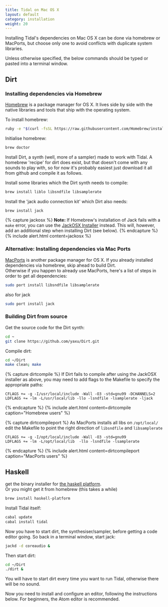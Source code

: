 ```yaml
---
title: Tidal on Mac OS X
layout: default
category: installation
weight: 20
---
```


Installing Tidal's dependencies on Mac OS X can be done via homebrew or MacPorts, but choose only one to avoid conflicts with duplicate system libraries.

Unless otherwise specified, the below commands should be typed or pasted into a terminal window.

## Dirt

### Installing dependencies via Homebrew
[Homebrew](http://brew.sh) is a package manager for OS X. It lives side by side with the native libraries and tools that ship with the operating system.

To install homebrew:

```bash
ruby -e "$(curl -fsSL https://raw.githubusercontent.com/Homebrew/install/master/install)"
```

Initialise homebrew:

```bash
brew doctor
```

Install Dirt, a synth (well, more of a sampler) made to work with
Tidal. A homebrew 'recipe' for dirt does exist, but that doesn't come
with any sounds to play with, so for now it's probably easiest just
download it all from github and compile it as follows.

Install some libraries which the Dirt synth needs to compile:

```bash
brew install liblo libsndfile libsamplerate
```

Install the 'jack audio connection kit' which Dirt also needs:

```bash
brew install jack
```

{% capture jackosx %}
__Note:__ If Homebrew's installation of Jack fails with a `make` error, you can use the [JackOSX Installer](http://www.jackosx.com/download.html) instead. This will, however, add an additional step when installing Dirt (see below).
{% endcapture %}
{% include alert.html content=jackosx %}


### Alternative: Installing dependencies via Mac Ports
[MacPorts](https://www.macports.org/) is another package manager for OS X.
If you already installed dependencies via homebrew, skip ahead to build Dirt.  
Otherwise if you happen to already use MacPorts, here's a list of steps in order to get all dependencies:

```bash
sudo port install libsndfile libsamplerate
```

also for jack

```bash
sudo port install jack
```

### Building Dirt from source

Get the source code for the Dirt synth:

```bash
cd ~
git clone https://github.com/yaxu/Dirt.git
```

Compile dirt:

```bash
cd ~/Dirt
make clean; make
```

{% capture dirtcompile %}
If Dirt fails to compile after using the JackOSX installer as above, you may need to add flags to the Makefile to specify the appropriate paths:

```make
CFLAGS += -g -I/usr/local/include -Wall -O3 -std=gnu99 -DCHANNELS=2
LDFLAGS += -lm -L/usr/local/lib -llo -lsndfile -lsamplerate -ljack
```
{% endcapture %}
{% include alert.html content=dirtcompile caption="Homebrew users" %}

{% capture dirtcompileport %}
As MacPorts installs all libs on `/opt/local/`
edit the Makefile to point the right direction of `libsndfile` and `libsamplerate`

```make
CFLAGS += -g -I/opt/local/include -Wall -O3 -std=gnu99
LDFLAGS += -lm -L/opt/local/lib  -llo -lsndfile -lsamplerate
```
{% endcapture %}
{% include alert.html content=dirtcompileport caption="MacPorts users" %}


## Haskell

get the binary installer for [the haskell platform](https://www.haskell.org/platform/mac.html).  
Or you might get it from homebrew (this takes a while)

```bash
brew install haskell-platform
```

Install Tidal itself:

```bash
cabal update
cabal install tidal
```

Now you have to start dirt, the synthesiser/sampler, before getting a
code editor going. So back in a terminal window, start jack:

```bash
jackd -d coreaudio &
```

Then start dirt:

```bash
cd ~/Dirt
./dirt &
```

You will have to start dirt every time you want to run Tidal,
otherwise there will be no sound.

Now you need to install and configure an editor, following the
instructions below. For beginners, the Atom editor is recommended.
